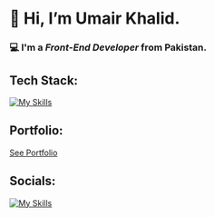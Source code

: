 # 👋 Hi, I’m **Umair Khalid**.
### 💻 I'm a **_Front-End Developer_** from Pakistan.
## Tech Stack:
[![My Skills](https://skillicons.dev/icons?i=html,css,js,react,redux,tailwind,materialui,bootstrap)](https://skillicons.dev)
## Portfolio:
[See Portfolio](https://umairdev.netlify.app/)
## Socials:
[![My Skills](https://skillicons.dev/icons?i=linkedin)](https://www.linkedin.com/in/umair-khalid-dev1/)
<!---
umairKhalid5/umairKhalid5 is a ✨ special ✨ repository because its `README.md` (this file) appears on your GitHub profile.
You can click the Preview link to take a look at your changes.
--->
